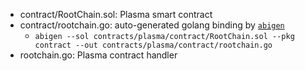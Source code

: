 - contract/RootChain.sol: Plasma smart contract
- contract/rootchain.go: auto-generated golang binding by [`abigen`](https://github.com/ethereum/go-ethereum#executables)
  - `abigen --sol contracts/plasma/contract/RootChain.sol --pkg contract --out contracts/plasma/contract/rootchain.go`
- rootchain.go: Plasma contract handler
